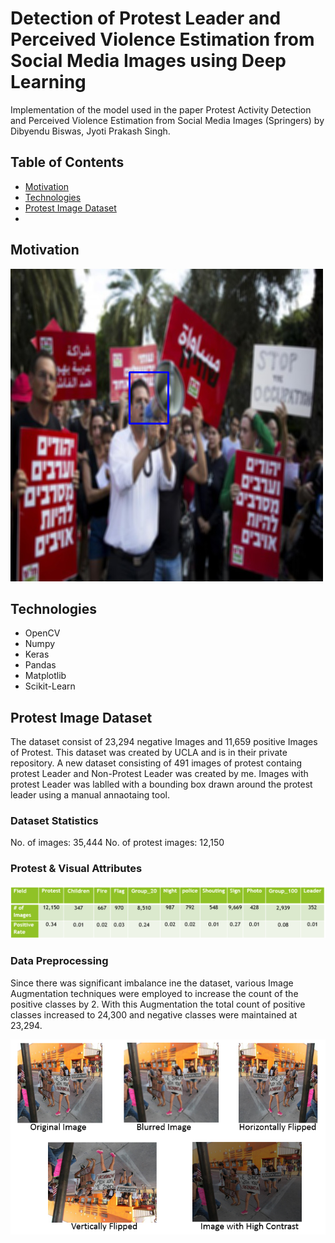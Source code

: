# Detection of Protest Leader and Perceived Violence Estimation from Social Media Images using Deep Learning
Implementation of the model used in the paper Protest Activity Detection and Perceived Violence Estimation from Social Media Images
(Springers) by Dibyendu Biswas, Jyoti Prakash Singh.

## Table of Contents
* [Motivation](#motivation)
* [Technologies](#technologies) 
* [Protest Image Dataset](#protest-image-dataset )
* [](#models)

## Motivation


![](Images/caught_1.png)

## Technologies

* OpenCV 
* Numpy
* Keras
* Pandas
* Matplotlib
* Scikit-Learn

## Protest Image Dataset 
The dataset consist of 23,294 negative Images and 11,659 positive Images of Protest. This dataset was created by UCLA and is in their private repository. A new dataset consisting of 491 images of protest containg protest Leader and Non-Protest Leader was created by me. Images with protest Leader was lablled with a bounding box drawn around the protest leader using a manual annaotaing tool. 

### Dataset Statistics
No. of images: 35,444
No. of protest images: 12,150

### Protest & Visual Attributes

![](Images/Positive_Rate.png)

### Data Preprocessing

Since there was significant imbalance ine the dataset, various Image Augmentation techniques were employed to increase the count of the positive classes by 2. With this Augmentation the total count of positive classes increased to 24,300 and negative classes were maintained at 23,294.


![](Images/Augmentation.PNG)
